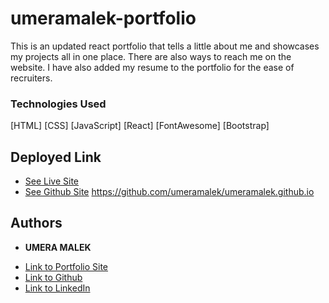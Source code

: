 # umeramalek-portfolio
This is an updated react portfolio that tells a little about me and showcases my projects all in one place. There are also ways to reach me on the website. I have also added my resume to the portfolio for the ease of recruiters. 


### Technologies Used
[HTML]
[CSS]
[JavaScript]
[React]
[FontAwesome]
[Bootstrap]


## Deployed Link

* [See Live Site](#)
* [See Github Site](#) https://github.com/umeramalek/umeramalek.github.io 


## Authors

* **UMERA MALEK** 
- [Link to Portfolio Site](https://umeramalek.github.io/)
- [Link to Github](https://github.com/umeramalek)
- [Link to LinkedIn](www.linkedin.com/in/umeramalek)

